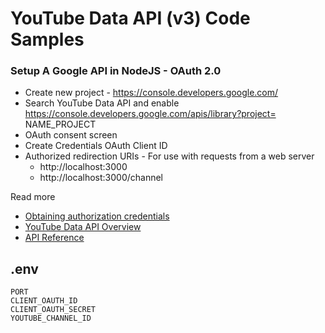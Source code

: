 # YouTube Data API (v3) Code Samples

### Setup A Google API in NodeJS - OAuth 2.0

- Create new project - https://console.developers.google.com/
- Search YouTube Data API and enable https://console.developers.google.com/apis/library?project= NAME_PROJECT
- OAuth consent screen
- Create Credentials OAuth Client ID
- Authorized redirection URIs - For use with requests from a web server
  - http://localhost:3000
  - http://localhost:3000/channel

Read more

- [Obtaining authorization credentials](https://developers.google.com/youtube/registering_an_application)
- [YouTube Data API Overview](https://developers.google.com/youtube/v3/getting-started)
- [API Reference](https://developers.google.com/youtube/v3/docs)

## .env

```
PORT
CLIENT_OAUTH_ID
CLIENT_OAUTH_SECRET
YOUTUBE_CHANNEL_ID
```
